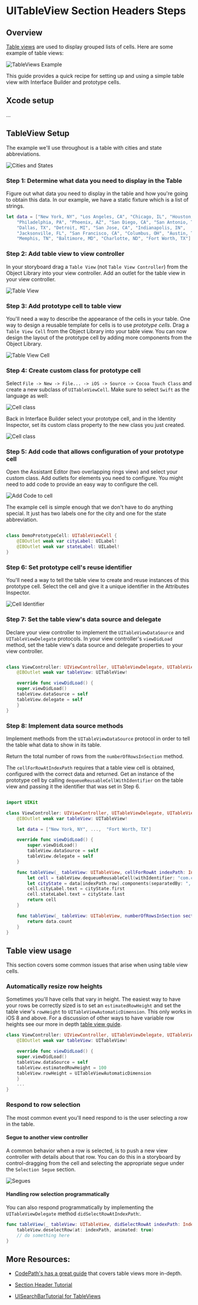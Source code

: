 

# UITableView Section Headers Steps

## Overview

[Table views](https://developer.apple.com/documentation/uikit/uitableview) are used to display grouped lists of cells. Here are some example of table views:

![TableViews Example](https://i.imgur.com/sI6L9Bx.jpg "TableViews")

This guide provides a quick recipe for setting up and using a simple table view with Interface Builder and prototype cells. 

## Xcode setup
...


## TableView Setup

The example we'll use throughout is a table with cities and state abbreviations.

![Cities and States](https://i.imgur.com/oYv2vmX.png "Cities and States")


### Step 1: Determine what data you need to display in the Table

Figure out what data you need to display in the table and how you're going to obtain this data. In our example, we have a static fixture which is a list of strings.

```Swift
let data = ["New York, NY", "Los Angeles, CA", "Chicago, IL", "Houston, TX",
    "Philadelphia, PA", "Phoenix, AZ", "San Diego, CA", "San Antonio, TX",
    "Dallas, TX", "Detroit, MI", "San Jose, CA", "Indianapolis, IN",
    "Jacksonville, FL", "San Francisco, CA", "Columbus, OH", "Austin, TX",
    "Memphis, TN", "Baltimore, MD", "Charlotte, ND", "Fort Worth, TX"]
```

### Step 2: Add table view to view controller

In your storyboard drag a ```Table View``` (not ```Table View Controller```) from the Object Library into your view controller. Add an outlet for the table view in your view controller.

![Table View](https://i.imgur.com/DSHZu9r.gif "TableView")



### Step 3: Add prototype cell to table view

You'll need a way to describe the appearance of the cells in your table. One way to design a reusable template for cells is to use _prototype cells_. Drag a ```Table View Cell``` from the Object Library into your table view. You can now design the layout of the prototype cell by adding more components from the Object Library.

![Table View Cell](https://i.imgur.com/nMFup96.gif "TableViewCell")


### Step 4: Create custom class for prototype cell

Select ```File -> New -> File... -> iOS -> Source -> Cocoa Touch Class``` and create a new subclass of ```UITableViewCell```. Make sure to select ```Swift``` as the language as well:

![Cell class](https://i.imgur.com/NJ5ROO5.png "Cell class")

Back in Interface Builder select your prototype cell, and in the Identity Inspector, set its custom class property to the new class you just created.

![Cell class](https://i.imgur.com/2r9tOJo.png "Cell class")



### Step 5: Add code that allows configuration of your prototype cell


Open the Assistant Editor (two overlapping rings view) and select your custom class. Add outlets for elements you need to configure. You might need to add code to provide an easy way to configure the cell.

![Add Code to cell](https://i.imgur.com/Tkofhwo.gif "Add code to cell")

The example cell is simple enough that we don't have to do anything special. It just has two labels one for the city and one for the state abbreviation.

```Swift

class DemoPrototypeCell: UITableViewCell {
    @IBOutlet weak var cityLabel: UILabel!
    @IBOutlet weak var stateLabel: UILabel!
}
```

### Step 6: Set prototype cell's reuse identifier

You'll need a way to tell the table view to create and reuse instances of this prototype cell. Select the cell and give it a unique identifier in the Attributes Inspector.

![Cell Identifier](https://i.imgur.com/nZdbnm5.png "Cell identifier")


### Step 7: Set the table view's data source and delegate

Declare your view controller to implement the ```UITableViewDataSource``` and ```UITableViewDelegate``` protocols. In your view controller's ```viewDidLoad``` method, set the table view's data source and delegate properties to your view controller.

```Swift   

class ViewController: UIViewController, UITableViewDelegate, UITableViewDataSource {
    @IBOutlet weak var tableView: UITableView!

    override func viewDidLoad() {
    super.viewDidLoad()
    tableView.dataSource = self
    tableView.delegate = self
    }
}
```

### Step 8: Implement data source methods

Implement methods from the ```UITableViewDataSource``` protocol in order to tell the table what data to show in its table.

Return the total number of rows from the ```numberOfRowsInSection``` method.

The ```cellForRowAtIndexPath``` requires that a table view cell is obtained, configured with the correct data and returned. Get an instance of the prototype cell by calling ```dequeueReusableCellWithIdentifier``` on the table view and passing it the identifier that was set in Step 6.

```Swift   

import UIKit

class ViewController: UIViewController, UITableViewDelegate, UITableViewDataSource {
    @IBOutlet weak var tableView: UITableView!

    let data = ["New York, NY", ...,  "Fort Worth, TX"]

    override func viewDidLoad() {
        super.viewDidLoad()
        tableView.dataSource = self
        tableView.delegate = self
    }

    func tableView(_ tableView: UITableView, cellForRowAt indexPath: IndexPath) -> UITableViewCell {
        let cell = tableView.dequeueReusableCell(withIdentifier: "com.codepath.DemoPrototypeCell", for: indexPath) as! DemoPrototypeCell
        let cityState = data[indexPath.row].components(separatedBy: ", ")
        cell.cityLabel.text = cityState.first 
        cell.stateLabel.text = cityState.last 
        return cell
    }

    func tableView(_ tableView: UITableView, numberOfRowsInSection section: Int) -> Int {
        return data.count
    }
}
```

## Table view usage
This section covers some common issues that arise when using table view cells.


### Automatically resize row heights
Sometimes you'll have cells that vary in height. The easiest way to have your rows be correctly sized is to set an ```estimatedRowHeight``` and set the table view's ```rowHeight``` to ```UITableViewAutomaticDimension```. This only works in iOS 8 and above. For a discussion of other ways to have variable row heights see our more in depth [table view guide](https://guides.codepath.com/ios/Table-View-Guide#setting-the-height-of-rows-in-a-table).

```Swift
class ViewController: UIViewController, UITableViewDelegate, UITableViewDataSource {
    @IBOutlet weak var tableView: UITableView!

    override func viewDidLoad() {
    super.viewDidLoad()
    tableView.dataSource = self
    tableView.estimatedRowHeight = 100
    tableView.rowHeight = UITableViewAutomaticDimension
    }
    ...
}
```

### Respond to row selection

The most common event you'll need respond to is the user selecting a row in the table.

#### Segue to another view controller

A common behavior when a row is selected, is to push a new view controller with details about that row. You can do this in a storyboard by control-dragging from the cell and selecting the appropriate segue under the ```Selection Segue``` section.

![Segues](https://i.imgur.com/GrT010h.gif "Segues")

#### Handling row selection programmatically
You can also respond programmatically by implementing the ```UITableViewDelegate``` method ```didSelectRowAtIndexPath```:.

```Swift
func tableView(_ tableView: UITableView, didSelectRowAt indexPath: IndexPath) {
    tableView.deselectRow(at: indexPath, animated: true)
    // do something here
}
```




## **More Resources:**

- [CodePath's has a great guide](https://guides.codepath.com/ios/Table-View-Guide#) that covers table views more in-depth. 

- [Section Header Tutorial](https://guides.codepath.com/ios/Table-View-Guide#working-with-sections)

- [UISearchBarTutorial for TableViews](https://guides.codepath.com/ios/Search-Bar-Guide#working-with-uisearchbars-directly)

